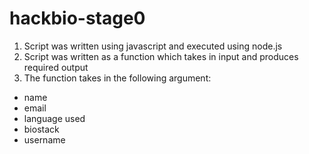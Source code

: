 # hackbio-stage0

1. Script was written using javascript and executed using node.js
2. Script was written as a function which takes in input and produces required output
3. The function takes in the following argument: 
- name
- email
- language used
- biostack
- username 